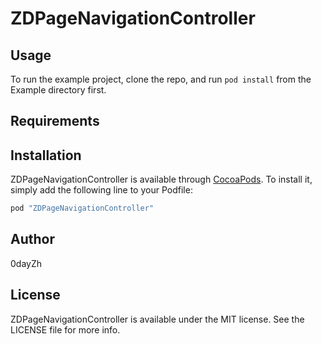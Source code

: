 # ZDPageNavigationController

## Usage

To run the example project, clone the repo, and run `pod install` from the Example directory first.

## Requirements

## Installation

ZDPageNavigationController is available through [CocoaPods](http://cocoapods.org). To install
it, simply add the following line to your Podfile:

```ruby
pod "ZDPageNavigationController"
```

## Author

0dayZh

## License

ZDPageNavigationController is available under the MIT license. See the LICENSE file for more info.
